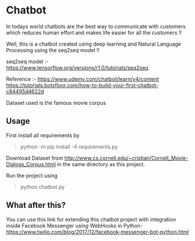 # Chatbot

In todays world chatbots are the best way to communicate with customers which reduces human effort and makes life easier for all the
customers !!

Well, this is a chatbot created using deep learning and Natural Language Processing using the seq2seq model !!

seq2seq model :- 
          https://www.tensorflow.org/versions/r1.0/tutorials/seq2seq

Reference :-
          https://www.udemy.com/chatbot/learn/v4/content                                                                          
          https://tutorials.botsfloor.com/how-to-build-your-first-chatbot-c84495d4622d


Dataset used is the famous movie corpus
                         
## Usage

First install all requirements by 
> python -m pip install -4 requirements.py

Download Dataset from http://www.cs.cornell.edu/~cristian/Cornell_Movie-Dialogs_Corpus.html in the same directory as this project.

Run the project using
> python chatbot.py

## What after this?

You can use this link for extending this chatbot project with integration inside Facebook Messenger using WebHooks in Python- https://www.twilio.com/blog/2017/12/facebook-messenger-bot-python.html
